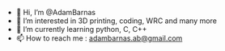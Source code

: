 - 👋 Hi, I’m @AdamBarnas
- 👀 I’m interested in 3D printing, coding, WRC and many more
- 🌱 I’m currently learning python, C, C++
- 📫 How to reach me : adambarnas.ab@gmail.com

<!---
AdamBarnas/AdamBarnas is a ✨ special ✨ repository because its `README.md` (this file) appears on your GitHub profile.
You can click the Preview link to take a look at your changes.
--->
